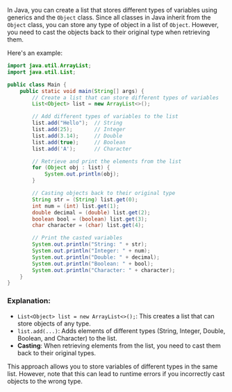 In Java, you can create a list that stores different types of variables using generics and the `Object` class. Since all classes in Java inherit from the `Object` class, you can store any type of object in a list of `Object`. However, you need to cast the objects back to their original type when retrieving them.

Here's an example:

```java
import java.util.ArrayList;
import java.util.List;

public class Main {
    public static void main(String[] args) {
        // Create a list that can store different types of variables
        List<Object> list = new ArrayList<>();

        // Add different types of variables to the list
        list.add("Hello");  // String
        list.add(25);       // Integer
        list.add(3.14);     // Double
        list.add(true);     // Boolean
        list.add('A');      // Character

        // Retrieve and print the elements from the list
        for (Object obj : list) {
            System.out.println(obj);
        }

        // Casting objects back to their original type
        String str = (String) list.get(0);
        int num = (int) list.get(1);
        double decimal = (double) list.get(2);
        boolean bool = (boolean) list.get(3);
        char character = (char) list.get(4);

        // Print the casted variables
        System.out.println("String: " + str);
        System.out.println("Integer: " + num);
        System.out.println("Double: " + decimal);
        System.out.println("Boolean: " + bool);
        System.out.println("Character: " + character);
    }
}
```

### Explanation:
- `List<Object> list = new ArrayList<>();`: This creates a list that can store objects of any type.
- `list.add(...)`: Adds elements of different types (String, Integer, Double, Boolean, and Character) to the list.
- **Casting**: When retrieving elements from the list, you need to cast them back to their original types.

This approach allows you to store variables of different types in the same list. However, note that this can lead to runtime errors if you incorrectly cast objects to the wrong type.